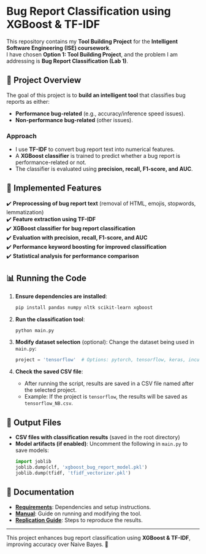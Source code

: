 # Bug Report Classification using XGBoost & TF-IDF

This repository contains my **Tool Building Project** for the **Intelligent Software Engineering (ISE) coursework**.  
I have chosen **Option 1: Tool Building Project**, and the problem I am addressing is **Bug Report Classification (Lab 1)**.

## 📌 Project Overview
The goal of this project is to **build an intelligent tool** that classifies bug reports as either:
- **Performance bug-related** (e.g., accuracy/inference speed issues).
- **Non-performance bug-related** (other issues).

### **Approach**
- I use **TF-IDF** to convert bug report text into numerical features.
- A **XGBoost classifier** is trained to predict whether a bug report is performance-related or not.
- The classifier is evaluated using **precision, recall, F1-score, and AUC**.

## 🔧 Implemented Features
✔️ **Preprocessing of bug report text** (removal of HTML, emojis, stopwords, lemmatization)  
✔️ **Feature extraction using TF-IDF**  
✔️ **XGBoost classifier for bug report classification**  
✔️ **Evaluation with precision, recall, F1-score, and AUC**  
✔️ **Performance keyword boosting for improved classification**  
✔️ **Statistical analysis for performance comparison**  

## 📊 Running the Code
1. **Ensure dependencies are installed**:
   ```bash
   pip install pandas numpy nltk scikit-learn xgboost
   ```
2. **Run the classification tool**:
   ```bash
   python main.py
   ```

3. **Modify dataset selection** (optional):
   Change the dataset being used in `main.py`:
   ```python
   project = 'tensorflow'  # Options: pytorch, tensorflow, keras, incubator-mxnet, caffe
   ```

4. **Check the saved CSV file**:
   - After running the script, results are saved in a CSV file named after the selected project.
   - Example: If the project is `tensorflow`, the results will be saved as `tensorflow_NB.csv`.

## 📂 Output Files
- **CSV files with classification results** (saved in the root directory)
- **Model artifacts (if enabled)**: Uncomment the following in `main.py` to save models:
   ```python
   import joblib
   joblib.dump(clf, 'xgboost_bug_report_model.pkl')
   joblib.dump(tfidf, 'tfidf_vectorizer.pkl')
   ```

## 📖 Documentation
- **[Requirements](requirements.pdf)**: Dependencies and setup instructions.
- **[Manual](manual.pdf)**: Guide on running and modifying the tool.
- **[Replication Guide](replication.pdf)**: Steps to reproduce the results.

---
This project enhances bug report classification using **XGBoost & TF-IDF**, improving accuracy over Naive Bayes. 🚀

